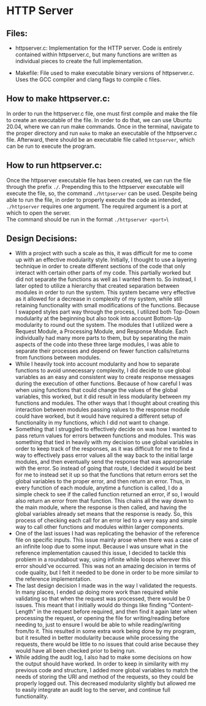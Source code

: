 # HTTP Server
## Files:
- httpserver.c:
    Implementation for the HTTP server. Code is entirely contained within httpserver.c, but many functions are written as individual pieces to create the full implementation.

- Makefile:
    File used to make executable binary versions of httpserver.c. Uses the GCC compiler and clang flags to compile c files.

## How to make httpserver.c:
In order to run the httpserver.c file, one must first compile and make the file to create an executable of the file. In order to do that, we can use Ubuntu 20.04, where we can run make commands. Once in the terminal, navigate to the proper directory and run `make` to make an executable of the httpserver.c file. Afterward, there should be an executable file called `httpserver`, which can be run to execute the program.

## How to run httpserver.c:
Once the httpserver executable file has been created, we can run the file through the prefix `./`. Prepending this to the httpserver executable will execute the file, so, the command `./httpserver` can be used. Despite being able to run the file, in order to properly execute the code as intended, `./httpserver` requires one argument. The required argument is a port at which to open the server. \
The command should be run in the format `./httpserver <port>`\

## Design Decisions:
- With a project with such a scale as this, it was difficult for me to come up with an effective modularity style. Initially, I thought to use a layering technique in order to create different sections of the code that only interact with certain other parts of my code. This partially worked but did not separate the functions as well as I wanted them to. So instead, I later opted to utilize a hierarchy that created separation between modules in order to run the system. This system became very effective as it allowed for a decrease in complexity of my system, while still retaining functionality with small modifications of the functions. Because I swapped styles part way through the process, I utilized both Top-Down modularity at the beginning but also took into account Bottom-Up modularity to round out the system. The modules that I utilized were a Request Module, a Processing Module, and Response Module. Each individually had many more parts to them, but by separating the main aspects of the code into these three large modules, I was able to separate their processes and depend on fewer function calls/returns from functions between modules.
- While I heavily took into account modularity and how to separate functions to avoid unnecessary complexity, I did decide to use global variables as an easy and consistent way to create response messages during the execution of other functions. Because of how careful I was when using functions that could change the values of the global variables, this worked, but it did result in less modularity between my functions and modules. The other ways that I thought about creating this interaction between modules passing values to the response module could have worked, but it would have required a different setup of functionality in my functions, which I did not want to change.
- Something that I struggled to effectively decide on was how I wanted to pass return values for errors between functions and modules. This was something that tied in heavily with my decision to use global variables in order to keep track of the responses, as it was difficult for me to find a way to effectively pass error values all the way back to the initial large modules, and then eventually send the response that was appropriate with the error. So instead of going that route, I decided it would be best for me to instead set it up so that the functions that return errors set the global variables to the proper error, and then return an error. Thus, in every function of each module, anytime a function is called, I do a simple check to see if the called function returned an error, if so, I would also return an error from that function. This chains all the way down to the main module, where the response is then called, and having the global variables already set means that the response is ready. So, this process of checking each call for an error led to a very easy and simple way to call other functions and modules within larger components.
- One of the last issues I had was replicating the behavior of the reference file on specific inputs. This issue mainly arose when there was a case of an infinite loop due to some input. Because I was unsure what in the reference implementation caused this issue, I decided to tackle this problem in a roundabout way, using infinite while loops wherever this error should've occurred. This was not an amazing decision in terms of code quality, but I felt it needed to be done in order to be more similar to the reference implementation.
- The last design decision I made was in the way I validated the requests. In many places, I ended up doing more work than required while validating so that when the request was processed, there would be 0 issues. This meant that I initially would do things like finding "Content-Length" in the request before required, and then find it again later when processing the request, or opening the file for writing/reading before needing to, just to ensure I would be able to while reading/writing from/to it. This resulted in some extra work being done by my program, but it resulted in better modularity because while processing the requests, there would be little to no issues that could arise because they would have all been checked prior to being run.
- While adding the audit log, I also had to make some decisions on how the output should have worked. In order to keep in similarity with my previous code and structure, I added more global variables to match the needs of storing the URI and method of the requests, so they could be properly logged out. This decreased modularity slightly but allowed me to easily integrate an audit log to the server, and continue full functionality.
